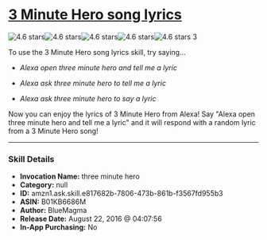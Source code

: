 # [3 Minute Hero song lyrics](http://alexa.amazon.com/#skills/amzn1.ask.skill.e817682b-7806-473b-861b-f3567fd955b3)
![4.6 stars](../../images/ic_star_black_18dp_1x.png)![4.6 stars](../../images/ic_star_black_18dp_1x.png)![4.6 stars](../../images/ic_star_black_18dp_1x.png)![4.6 stars](../../images/ic_star_black_18dp_1x.png)![4.6 stars](../../images/ic_star_half_black_18dp_1x.png) 3

To use the 3 Minute Hero song lyrics skill, try saying...

* *Alexa open three minute hero and tell me a lyric*

* *Alexa ask three minute hero to tell me a lyric*

* *Alexa ask three minute hero to say a lyric*

Now you can enjoy the lyrics of 3 Minute Hero from Alexa! Say "Alexa open three minute hero and tell me a lyric" and it will respond with a random lyric from a 3 Minute Hero song!

***

### Skill Details

* **Invocation Name:** three minute hero
* **Category:** null
* **ID:** amzn1.ask.skill.e817682b-7806-473b-861b-f3567fd955b3
* **ASIN:** B01KB6686M
* **Author:** BlueMagma
* **Release Date:** August 22, 2016 @ 04:07:56
* **In-App Purchasing:** No
